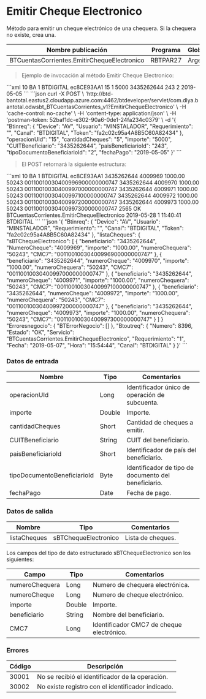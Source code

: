 # Emitir Cheque Electronico 

Método para emitir un cheque electrónico de una chequera. Si la chequera no existe, crea una. 

Nombre publicación | Programa | Global/País 
--------- | ----------- | ----------- 
BTCuentasCorrientes.EmitirChequeElectronico | RBTPAR27 | Argentina 

> Ejemplo de invocación al método Emitir Cheque Electronico: 

<code-group> 
<code-block title="XML" active> 
```xml 
<soapenv:Envelope xmlns:soapenv="http://schemas.xmlsoap.org/soap/envelope/" xmlns:bts="http://uy.com.dlya.bantotal/BTSOA/"> 
   <soapenv:Header/> 
   <soapenv:Body> 
      <bts:BTCuentasCorrientes.EmitirChequeElectronico> 
         <bts:Btinreq> 
           <bts:Device>10</bts:Device> 
            <bts:Usuario>BA</bts:Usuario> 
            <bts:Requerimiento>1</bts:Requerimiento> 
            <bts:Canal>BTDIGITAL</bts:Canal> 
            <bts:Token>ec8CE93AA1</bts:Token> 
         </bts:Btinreq> 
         <bts:operacionUId>15</bts:operacionUId> 
         <bts:cantidadCheques>1</bts:cantidadCheques> 
         <bts:importe>5000</bts:importe> 
         <bts:CUITBeneficiario>3435262644</bts:CUITBeneficiario> 
         <bts:paisBeneficiarioId>243</bts:paisBeneficiarioId> 
         <bts:tipoDocumentoBeneficiarioId>2</bts:tipoDocumentoBeneficiarioId> 
         <bts:fechaPago>2019-05-05</bts:fechaPago> 
      </bts:BTCuentasCorrientes.EmitirChequeElectronico> 
   </soapenv:Body> 
</soapenv:Envelope></soapenv:Envelope> 
``` 
</code-block> 

<code-block title="JSON"> 
```json 
curl -X POST \ 
  'http://btd-bantotal.eastus2.cloudapp.azure.com:4462/btdeveloper/servlet/com.dlya.bantotal.odwsbt_BTCuentasCorrientes_v1?EmitirChequeElectronico' \ 
  -H 'cache-control: no-cache' \ 
  -H 'content-type: application/json' \ 
  -H 'postman-token: 52baf1dc-e302-90a6-0de1-24fa234c0379' \ 
  -d '{ 
	"Btinreq": { 
		"Device": "AV", 
		"Usuario": "MINSTALADOR", 
		"Requerimiento": "", 
		"Canal": "BTDIGITAL", 
		"Token": "fa2c02c95a4A8B5C60A82434" 
	}, 
	"operacionUId": "15", 
	"cantidadCheques": "5", 
	"importe": "5000", 
	"CUITBeneficiario": "3435262644", 
	"paisBeneficiarioId": "243", 
	"tipoDocumentoBeneficiarioId": "2", 
	"fechaPago": "2019-05-05" 
}' 
``` 
</code-block> 
</code-group> 

> El POST retornará la siguiente estructura: 

<code-group> 
<code-block title="XML" active> 
```xml 
<SOAP-ENV:Envelope xmlns:SOAP-ENV="http://schemas.xmlsoap.org/soap/envelope/" xmlns:xsd="http://www.w3.org/2001/XMLSchema" xmlns:SOAP-ENC="http://schemas.xmlsoap.org/soap/encoding/" xmlns:xsi="http://www.w3.org/2001/XMLSchema-instance"> 
   <SOAP-ENV:Body> 
      <BTCuentasCorrientes.EmitirChequeElectronicoResponse xmlns="http://uy.com.dlya.bantotal/BTSOA/"> 
         <Btinreq> 
            <Device>10</Device> 
            <Usuario>BA</Usuario> 
            <Requerimiento>1</Requerimiento> 
            <Canal>BTDIGITAL</Canal> 
            <Token>ec8CE93AA1</Token> 
         </Btinreq> 
         <listaCheques> 
            <sBTChequeElectronico> 
               <beneficiario>3435262644</beneficiario> 
               <numeroCheque>4009969</numeroCheque> 
               <importe>1000.00</importe> 
               <numeroChequera>50243</numeroChequera> 
               <CMC7>00110010030400996900000000747</CMC7> 
           </sBTChequeElectronico> 
            <sBTChequeElectronico> 
               <beneficiario>3435262644</beneficiario> 
               <numeroCheque>4009970</numeroCheque> 
               <importe>1000.00</importe> 
               <numeroChequera>50243</numeroChequera> 
               <CMC7>00110010030400997000000000747</CMC7> 
            </sBTChequeElectronico> 
            <sBTChequeElectronico> 
               <beneficiario>3435262644</beneficiario> 
               <numeroCheque>4009971</numeroCheque> 
               <importe>1000.00</importe> 
               <numeroChequera>50243</numeroChequera> 
               <CMC7>00110010030400997100000000747</CMC7> 
            </sBTChequeElectronico> 
            <sBTChequeElectronico> 
               <beneficiario>3435262644</beneficiario> 
               <numeroCheque>4009972</numeroCheque> 
               <importe>1000.00</importe> 
               <numeroChequera>50243</numeroChequera> 
               <CMC7>00110010030400997200000000747</CMC7> 
            </sBTChequeElectronico> 
            <sBTChequeElectronico> 
               <beneficiario>3435262644</beneficiario> 
               <numeroCheque>4009973</numeroCheque> 
               <importe>1000.00</importe> 
               <numeroChequera>50243</numeroChequera> 
               <CMC7>00110010030400997300000000747</CMC7> 
            </sBTChequeElectronico> 
         </listaCheques> 
         <Erroresnegocio></Erroresnegocio> 
         <Btoutreq> 
            <Numero>2565</Numero> 
            <Estado>OK</Estado> 
            <Servicio>BTCuentasCorrientes.EmitirChequeElectronico</Servicio> 
            <Fecha>2019-05-28</Fecha> 
            <Requerimiento>1</Requerimiento> 
            <Hora>11:40:41</Hora> 
            <Canal>BTDIGITAL</Canal> 
         </Btoutreq> 
      </BTCuentasCorrientes.EmitirChequeElectronicoResponse> 
   </SOAP-ENV:Body> 
</SOAP-ENV:Envelope> 
``` 
</code-block> 

<code-block title="JSON"> 
```json 
'{ 
	"Btinreq": { 
		"Device": "AV", 
		"Usuario": "MINSTALADOR", 
		"Requerimiento": "", 
		"Canal": "BTDIGITAL", 
		"Token": "fa2c02c95a4A8B5C60A82434" 
	}, 
	"listaCheques": { 
		"sBTChequeElectronico": [ 
			{ 
				"beneficiario": "3435262644", 
				"NumeroCheque": "4009969", 
				"importe": "1000.00", 
				"numeroChequera": "50243", 
				"CMC7": "00110010030400996900000000747" 
			}, 
			{ 
				"beneficiario": "3435262644", 
				"numeroCheque": "4009970", 
				"importe": "1000.00", 
				"numeroChequera": "50243", 
				"CMC7": "00110010030400997000000000747" 
			}, 
			{ 
				"beneficiario": "3435262644", 
				"numeroCheque": "4009971", 
				"importe": "1000.00", 
				"numeroChequera": "50243", 
				"CMC7": "00110010030400997100000000747" 
			}, 
			{ 
				"beneficiario": "3435262644", 
				"numeroCheque": "4009972", 
				"importe": "1000.00", 
				"numeroChequera": "50243", 
				"CMC7": "00110010030400997200000000747" 
			}, 
			{ 
				"beneficiario": "3435262644", 
				"numeroCheque": "4009973", 
				"importe": "1000.00", 
				"numeroChequera": "50243", 
				"CMC7": "00110010030400997300000000747" 
			} 
		] 
	} 
    "Erroresnegocio": { 
        "BTErrorNegocio": [] 
    }, 
    "Btoutreq": { 
        "Numero": 8396, 
        "Estado": "OK", 
        "Servicio": "BTCuentasCorrientes.EmitirChequeElectronico", 
        "Requerimiento": "1", 
        "Fecha": "2019-05-07", 
        "Hora": "15:54:44", 
        "Canal": "BTDIGITAL" 
    } 
}' 
``` 
</code-block> 
</code-group>  

### Datos de entrada 

Nombre | Tipo | Comentarios 
--------- | ----------- | ----------- 
operacionUId	|	Long	|	Identificador único de operación de subcuenta. 
importe	|	Double	|	Importe. 
cantidadCheques	|	Short	|	Cantidad de cheques a emitir. 
CUITBeneficiario	|	String	|	CUIT del beneficiario. 
paisBeneficiarioId	|	Short	|	Identificador de país del beneficiario. 
tipoDocumentoBeneficiarioId	|	Byte	|	Identificador de tipo de documento del beneficiario. 
fechaPago	|	Date	|	Fecha de pago. 

### Datos de salida 

Nombre | Tipo | Comentarios 
--------- | ----------- | ----------- 
listaCheques	|	sBTChequeElectronico	|	Lista de cheques. 

Los campos del tipo de dato estructurado sBTChequeElectronico son los siguientes: 

Campo | Tipo | Comentarios 
--------- | ----------- | ----------- 
numeroChequera | Long | Numero de chequera electrónica. 
numeroCheque | Long | Numero de cheque electrónico. 
importe | Double | Importe. 
beneficiario | String | Nombre del beneficiario. 
CMC7 | Long | Identificador CMC7 de cheque electrónico. 

### Errores 

Código | Descripción 
--------- | ----------- 
30001 | No se recibió el identificador de la operación. 
30002 | No existe registro con el identificador indicado. 

 
